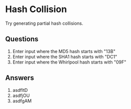 # Hash Collision
Try generating partial hash collisions.

## Questions
1. Enter input where the MD5 hash starts with "13B"
2. Enter input where the SHA1 hash starts with "DC1"
3. Enter input where the Whirlpool hash starts with "09F"

## Answers
1. asdfltD
2. asdfjOU
3. asdfgAM
